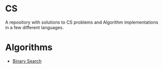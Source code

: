 # CS

A repository with solutions to CS problems and Algorithm implementations in a few different languages.

# Algorithms

* [Binary Search](binary-search/README.md)